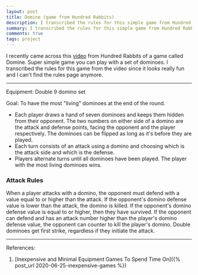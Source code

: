 ```yaml
---
layout: post
title: Domine (game from Hundred Rabbits)
description: I transcribed the rules for this simple game from Hundred Rabbits since it looks really fun and I can't find their rules page anymore.
summary: I transcribed the rules for this simple game from Hundred Rabbits since it looks really fun and I can't find their rules page anymore.
comments: true
tags: project
---
```


I recently came across this [video](https://www.youtube.com/watch?v=fjZb190qn00) from Hundred Rabbits of a game called Domine. Super simple game you can play with a set of dominoes. I transcribed the rules for this game from the video since it looks really fun and I can't find the rules page anymore.

---

Equipment: Double 9 domino set

Goal: To have the most "living" dominoes at the end of the round.

* Each player draws a hand of seven dominoes and keeps them hidden from their opponent. The two numbers on either side of a domino are the attack and defense points, facing the opponent and the player respectively. The dominoes can be flipped as long as it's before they are played.
* Each turn consists of an attack using a domino and choosing which is the attack side and which is the defense. 
* Players alternate turns until all dominoes have been played. The player with the most living dominoes wins.

### Attack Rules

When a player attacks with a domino, the opponent must defend with a value equal to or higher than the attack. If the opponent's domino defense value is lower than the attack, the domino is killed. If the opponent's domino defense value is equal to or higher, then they have survived. If the opponent can defend and has an attack number higher than the player's domino defense value, the opponent can counter to kill the player's domino. Double dominoes get first strike, regardless if they initiate the attack.

---
References:

1. [Inexpensive and Minimal Equipment Games To Spend Time On]({% post_url 2020-06-25-inexpensive-games %})